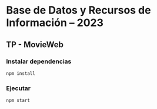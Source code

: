 # Base de Datos y Recursos de Información – 2023
## TP - MovieWeb

### Instalar dependencias
`npm install`

### Ejecutar
`npm start`
